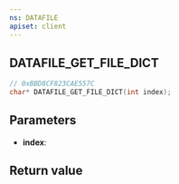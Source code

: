 ```yaml
---
ns: DATAFILE
apiset: client
---
```

## DATAFILE_GET_FILE_DICT

```c
// 0xBBD8CF823CAE557C
char* DATAFILE_GET_FILE_DICT(int index);
```


## Parameters
* **index**:

## Return value

